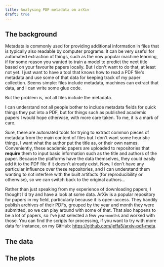 ```yaml
---
title: Analysing PDF metadata on arXiv
draft: true
---
```


## The background

Metadata is commonly used for providing additional information in files that is typically also readable by computer programs.
It can be very useful for automated extraction of things, such as the now popular machine learning, if for some reason you wanted to train a model to predict the next title based on your favourite papers locally.
But I don't want to do that, at least not yet.
I just want to have a tool that knows how to read a PDF file's metadata and use some of that data for keeping track of my paper collection.
Seems simple: files include metadata, machines can extract that data, and I can write some glue code.

But the problem is, not all files include the metadata.

I can understand not all people bother to include metadata fields for quick things they put into a PDF, but for things such as published academic papers I would hope otherwise, with more care taken.
To me, it is a mark of care.

Sure, there are automated tools for trying to extract common pieces of metadata from the main content of files but I don't want some heuristic things, I want what the author put the title as, or their own names.
Conveniently, these academic papers are uploaded to repositories that **require** them to input basic information such as the title and authors of the paper.
Because the platforms have the data themselves, they could easily add it to the PDF file if it doesn't already exist.
Now, I don't have any particular influence over these repositories, and I can understand them wanting to not interfere with the built artifacts (for reproducibility or otherwise), so we can switch back to the original authors...

Rather than just speaking from my experience of downloading papers, I thought I'd try and have a look at some data.
ArXiv is a popular repository for papers in my field, particularly because it is open-access.
They handily publish archives of their PDFs, grouped by the year and month they were submitted, so we can play around with some of that.
That also happens to be a lot of papers, so I've just selected a few `yearmonth`s and worked with those.
You can find the scripts for processing, if you want to try with more data for instance, on my GitHub: https://github.com/jeffa5/arxiv-pdf-meta.

## The data

## The plots
